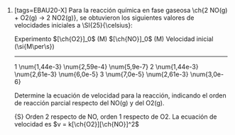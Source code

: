 1.  [tags=EBAU20-X] Para la reacción química en fase gaseosa \ch{2 NO(g) + O2(g) -> 2 NO2(g)}, se obtuvieron los siguientes valores de velocidades iniciales a \SI{25}{\celsius}:

    Experimento       $[\ch{O2}]_0$ (M)       $[\ch{NO}]_0$ (M)      Velocidad inicial (\si{M\per\s})
    -------------   ---------------------   ---------------------  ------------------------------------
    1                   \num{1,44e-3}           \num{2,59e-4}               \num{5,9e-7}
    2                   \num{1,44e-3}           \num{2,61e-3}               \num{6,0e-5}
    3                   \num{7,0e-5}            \num{2,61e-3}               \num{3,0e-6}

    Determine la ecuación de velocidad para la reacción, indicando el orden de reacción parcial respecto del NO(g) y del O2(g).

    {S} Orden 2 respecto de NO, orden 1  respecto de O2. La ecuación de velocidad es $v = k[\ch{O2}][\ch{NO}]^2$